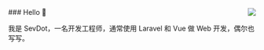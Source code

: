 <img align="right" src="https://github-readme-stats.vercel.app/api?username=sevdot&show_icons=true&icon_color=805AD5&text_color=718096&bg_color=ffffff&hide_title=true" />
### Hello 👋

我是 SevDot，一名开发工程师，通常使用 Laravel 和 Vue 做 Web 开发，偶尔也写写。
